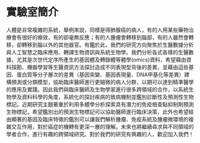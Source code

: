 # 實驗室簡介
人體是非常複雜的系統，舉例來說，同樣是得肺腺癌的病人，有的人用某些藥物治療會有很好的療效，有的卻毫無反應；有的人腫瘤會轉移到腦部，有的人雖然會轉移，卻轉移到腦以外的其他器官。有鑑於此，我們的研究方向聚焦於生醫數據分析與人工智慧之臨床應用、轉譯生物資訊與系統生物學。我們分析各式各樣的生醫數據，尤其是次世代定序所產生的基因體及轉錄體等體學(omics)資料，希望藉由資料探勘、機器學習等生醫資訊方法探討造成不同表現型背後的差異，並藉由這些基因、蛋白質等分子層次的差異（基因突變、基因表現量、DNA甲基化等差異）建構預測或分類模型，協助臨床醫師進行更細微的病人分群，以期可以達到精準醫學的應用及實踐。因此我們與臨床醫師及生物學家進行很多跨領域的合作，以系統生物學及資料科學的角度，系統化的探討疾病的致病機制並鑑別診斷性及預測性生物標記。近期研究主題著重於利用多體學分析探索具有潛力的免疫檢查點抑制劑預測生物標記，希望鑑別出的預測生物標記可以協助醫師進行臨床決策，此外也希望經由顯著的基因及臨床特徵的鑑別可以讓我們解析腫瘤、免疫系統及腫瘤微環境的複雜交互作用，對於癌症的機轉有更深一層的理解。未來也將繼續尋求與不同領域的學者合作，進行有趣的跨領域研究。對於我們的研究有興趣的人，歡迎加入我們！